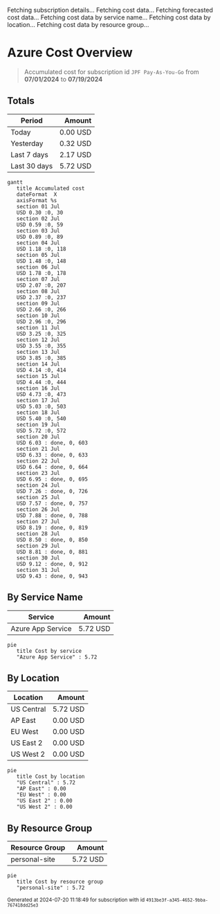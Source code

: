 Fetching subscription details...
Fetching cost data...
Fetching forecasted cost data...
Fetching cost data by service name...
Fetching cost data by location...
Fetching cost data by resource group...
# Azure Cost Overview

> Accumulated cost for subscription id `JPF Pay-As-You-Go` from **07/01/2024** to **07/19/2024**

## Totals

|Period|Amount|
|---|---:|
|Today|0.00 USD|
|Yesterday|0.32 USD|
|Last 7 days|2.17 USD|
|Last 30 days|5.72 USD|

```mermaid
gantt
   title Accumulated cost
   dateFormat  X
   axisFormat %s
   section 01 Jul
   USD 0.30 :0, 30
   section 02 Jul
   USD 0.59 :0, 59
   section 03 Jul
   USD 0.89 :0, 89
   section 04 Jul
   USD 1.18 :0, 118
   section 05 Jul
   USD 1.48 :0, 148
   section 06 Jul
   USD 1.78 :0, 178
   section 07 Jul
   USD 2.07 :0, 207
   section 08 Jul
   USD 2.37 :0, 237
   section 09 Jul
   USD 2.66 :0, 266
   section 10 Jul
   USD 2.96 :0, 296
   section 11 Jul
   USD 3.25 :0, 325
   section 12 Jul
   USD 3.55 :0, 355
   section 13 Jul
   USD 3.85 :0, 385
   section 14 Jul
   USD 4.14 :0, 414
   section 15 Jul
   USD 4.44 :0, 444
   section 16 Jul
   USD 4.73 :0, 473
   section 17 Jul
   USD 5.03 :0, 503
   section 18 Jul
   USD 5.40 :0, 540
   section 19 Jul
   USD 5.72 :0, 572
   section 20 Jul
   USD 6.03 : done, 0, 603
   section 21 Jul
   USD 6.33 : done, 0, 633
   section 22 Jul
   USD 6.64 : done, 0, 664
   section 23 Jul
   USD 6.95 : done, 0, 695
   section 24 Jul
   USD 7.26 : done, 0, 726
   section 25 Jul
   USD 7.57 : done, 0, 757
   section 26 Jul
   USD 7.88 : done, 0, 788
   section 27 Jul
   USD 8.19 : done, 0, 819
   section 28 Jul
   USD 8.50 : done, 0, 850
   section 29 Jul
   USD 8.81 : done, 0, 881
   section 30 Jul
   USD 9.12 : done, 0, 912
   section 31 Jul
   USD 9.43 : done, 0, 943
```

## By Service Name

|Service|Amount|
|---|---:|
|Azure App Service|5.72 USD|

```mermaid
pie
   title Cost by service
   "Azure App Service" : 5.72
```

## By Location

|Location|Amount|
|---|---:|
|US Central|5.72 USD|
|AP East|0.00 USD|
|EU West|0.00 USD|
|US East 2|0.00 USD|
|US West 2|0.00 USD|

```mermaid
pie
   title Cost by location
   "US Central" : 5.72
   "AP East" : 0.00
   "EU West" : 0.00
   "US East 2" : 0.00
   "US West 2" : 0.00
```

## By Resource Group

|Resource Group|Amount|
|---|---:|
|personal-site|5.72 USD|

```mermaid
pie
   title Cost by resource group
   "personal-site" : 5.72
```

<sup>Generated at 2024-07-20 11:18:49 for subscription with id `4913be3f-a345-4652-9bba-767418dd25e3`</sup>
